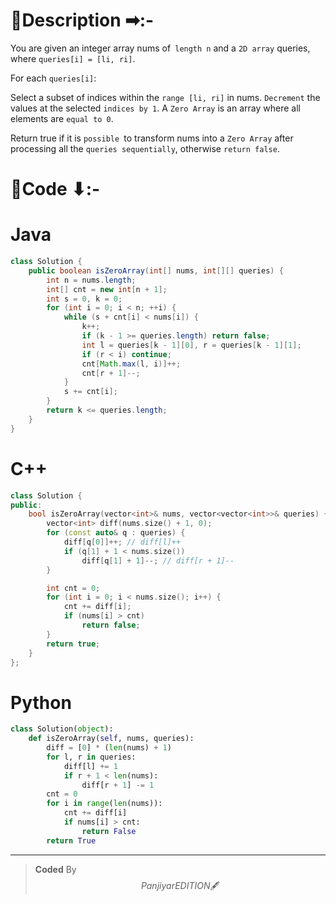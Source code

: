 # 📍Description ➡:-
<!-- Describe your first thoughts on how to solve this problem. -->
You are given an integer array nums of` length n` and a `2D array` queries, where `queries[i] = [li, ri]`.

For each `queries[i]`:

Select a subset of indices within the `range [li, ri]` in nums.
`Decrement` the values at the selected `indices by 1`.
A `Zero Array` is an array where all elements are `equal to 0`.

Return true if it is `possible `to transform nums into a `Zero Array` after processing all the `queries sequentially`, otherwise `return false`.



# 📝Code ⬇:-


# Java
```java []
class Solution {
    public boolean isZeroArray(int[] nums, int[][] queries) {
        int n = nums.length;
        int[] cnt = new int[n + 1];
        int s = 0, k = 0;
        for (int i = 0; i < n; ++i) {
            while (s + cnt[i] < nums[i]) {
                k++;
                if (k - 1 >= queries.length) return false;
                int l = queries[k - 1][0], r = queries[k - 1][1];
                if (r < i) continue;
                cnt[Math.max(l, i)]++;
                cnt[r + 1]--;
            }
            s += cnt[i];
        }
        return k <= queries.length;
    }
}

```

# C++
``` cpp []
class Solution {
public:
    bool isZeroArray(vector<int>& nums, vector<vector<int>>& queries) {
        vector<int> diff(nums.size() + 1, 0);
        for (const auto& q : queries) {
            diff[q[0]]++; // diff[l]++
            if (q[1] + 1 < nums.size())
                diff[q[1] + 1]--; // diff[r + 1]--
        }

        int cnt = 0;
        for (int i = 0; i < nums.size(); i++) {
            cnt += diff[i];
            if (nums[i] > cnt)
                return false;
        }
        return true;
    }
};
```

# Python
``` python []
class Solution(object):
    def isZeroArray(self, nums, queries):
        diff = [0] * (len(nums) + 1)
        for l, r in queries:
            diff[l] += 1
            if r + 1 < len(nums):
                diff[r + 1] -= 1
        cnt = 0
        for i in range(len(nums)):
            cnt += diff[i]
            if nums[i] > cnt:
                return False
        return True    
```

---

>    **Coded** By $$Panjiyar EDITION 🖋  $$

               
